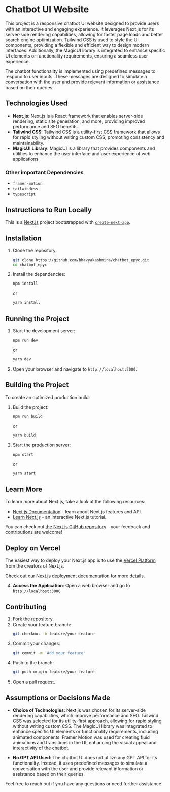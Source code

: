 # Chatbot UI Website

This project is a responsive chatbot UI website designed to provide users with an interactive and engaging experience. It leverages Next.js for its server-side rendering capabilities, allowing for faster page loads and better search engine optimization. Tailwind CSS is used to style the UI components, providing a flexible and efficient way to design modern interfaces. Additionally, the MagicUI library is integrated to enhance specific UI elements or functionality requirements, ensuring a seamless user experience.

The chatbot functionality is implemented using predefined messages to respond to user inputs. These messages are designed to simulate a conversation with the user and provide relevant information or assistance based on their queries.

## Technologies Used

- **Next.js**: Next.js is a React framework that enables server-side rendering, static site generation, and more, providing improved performance and SEO benefits.
- **Tailwind CSS**: Tailwind CSS is a utility-first CSS framework that allows for rapid styling without writing custom CSS, promoting consistency and maintainability.
- **MagicUI Library**: MagicUI is a library that provides components and utilities to enhance the user interface and user experience of web applications.

### Other important Dependencies


- `framer-motion`
- `tailwindcss`
- `typescript`

## Instructions to Run Locally

This is a [Next.js](https://nextjs.org/) project bootstrapped with [`create-next-app`](https://github.com/vercel/next.js/tree/canary/packages/create-next-app).

## Installation
1. Clone the repository:
    ```bash
    git clone https://github.com/bhavyakashmira/chatbot_epyc.git
    cd chatbot_epyc
    ```
2. Install the dependencies:
    ```bash
    npm install
    ```
    or
    ```bash
    yarn install
    ```

## Running the Project
1. Start the development server:
    ```bash
    npm run dev
    ```
    or
    ```bash
    yarn dev
    ```
2. Open your browser and navigate to `http://localhost:3000`.

## Building the Project
To create an optimized production build:
1. Build the project:
    ```bash
    npm run build
    ```
    or
    ```bash
    yarn build
    ```
2. Start the production server:
    ```bash
    npm start
    ```
    or
    ```bash
    yarn start
    ```


## Learn More

To learn more about Next.js, take a look at the following resources:

- [Next.js Documentation](https://nextjs.org/docs) - learn about Next.js features and API.
- [Learn Next.js](https://nextjs.org/learn) - an interactive Next.js tutorial.

You can check out [the Next.js GitHub repository](https://github.com/vercel/next.js/) - your feedback and contributions are welcome!

## Deploy on Vercel

The easiest way to deploy your Next.js app is to use the [Vercel Platform](https://vercel.com/new?utm_medium=default-template&filter=next.js&utm_source=create-next-app&utm_campaign=create-next-app-readme) from the creators of Next.js.

Check out our [Next.js deployment documentation](https://nextjs.org/docs/deployment) for more details.


4. **Access the Application**: 
Open a web browser and go to `http://localhost:3000`

## Contributing
1. Fork the repository.
2. Create your feature branch:
    ```bash
    git checkout -b feature/your-feature
    ```
3. Commit your changes:
    ```bash
    git commit -m 'Add your feature'
    ```
4. Push to the branch:
    ```bash
    git push origin feature/your-feature
    ```
5. Open a pull request.


## Assumptions or Decisions Made

- **Choice of Technologies**: Next.js was chosen for its server-side rendering capabilities, which improve performance and SEO. Tailwind CSS was selected for its utility-first approach, allowing for rapid styling without writing custom CSS. The MagicUI library was integrated to enhance specific UI elements or functionality requirements, including animated components. Framer Motion was used for creating fluid animations and transitions in the UI, enhancing the visual appeal and interactivity of the chatbot.

- **No GPT API Used**: The chatbot UI does not utilize any GPT API for its functionality. Instead, it uses predefined messages to simulate a conversation with the user and provide relevant information or assistance based on their queries.

Feel free to reach out if you have any questions or need further assistance.


